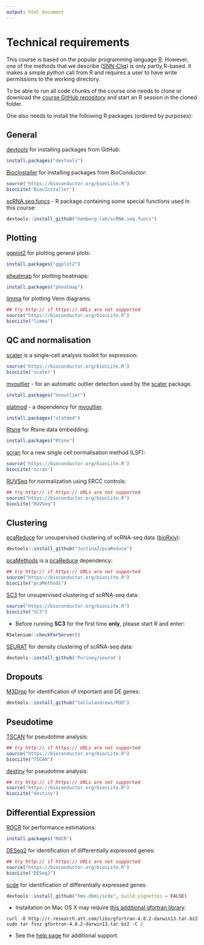 ```yaml
---
output: html_document
---
```


# Technical requirements

This course is based on the popular programming language [R](https://www.r-project.org/). However, one of the methods that we describe ([SNN-Cliq](http://bioinfo.uncc.edu/SNNCliq/)) is only partly R-based. It makes a simple _python_ call from R and requires a user to have write permissions to the working directory.

To be able to run all code chunks of the course one needs to clone or download the [course GitHub repository](https://github.com/hemberg-lab/scRNA.seq.course) and start an R session in the cloned folder. 

One also needs to install the following R packages (ordered by purposes):

## General

[devtools](https://cran.r-project.org/web/packages/devtools/index.html) for installing packages from GitHub:

```r
install.packages("devtools")
```

[BiocInstaller](http://bioconductor.org/packages/release/bioc/html/BiocInstaller.html) for installing packages from BioConductor:

```r
source('https://bioconductor.org/biocLite.R')
biocLite('BiocInstaller')
```

[scRNA.seq.funcs](https://github.com/hemberg-lab/scRNA.seq.funcs) - R package containing some special functions used in this course:

```r
devtools::install_github("hemberg-lab/scRNA.seq.funcs")
```

## Plotting

[ggplot2](https://cran.r-project.org/web/packages/ggplot2/index.html) for plotting general plots:

```r
install.packages("ggplot2")
```

[pheatmap](https://cran.r-project.org/web/packages/pheatmap/index.html) for plotting heatmaps:

```r
install.packages("pheatmap")
```

[limma](https://bioconductor.org/packages/release/bioc/html/limma.html) for plotting Venn diagrams:

```r
## try http:// if https:// URLs are not supported
source("https://bioconductor.org/biocLite.R")
biocLite("limma")
```

## QC and normalisation

[scater](http://bioconductor.org/packages/release/bioc/html/scater.html) is a single-cell analysis toolkit for expression:

```r
source('https://bioconductor.org/biocLite.R')
biocLite('scater')
```

[mvoutlier](https://cran.r-project.org/web/packages/mvoutlier/index.html) - for an automatic outlier detection used by the [scater](https://github.com/davismcc/scater) package.

```r
install.packages("mvoutlier")
```

[statmod](https://cran.r-project.org/web/packages/statmod/index.html) - a dependency for [mvoutlier](https://cran.r-project.org/web/packages/mvoutlier/index.html).

```r
install.packages("statmod")
```

[Rtsne](https://cran.r-project.org/web/packages/pheatmap/index.html) for Rtsne data embedding:

```r
install.packages("Rtsne")
```

[scran](http://bioconductor.org/packages/release/bioc/html/scran.html) for a new single cell normalisation method (LSF):

```r
source('https://bioconductor.org/biocLite.R')
biocLite('scran')
```

[RUVSeq](https://bioconductor.org/packages/release/bioc/html/RUVSeq.html) for normalization using ERCC controls:

```r
## try http:// if https:// URLs are not supported
source("https://bioconductor.org/biocLite.R")
biocLite("RUVSeq")
```

## Clustering

[pcaReduce](https://github.com/JustinaZ/pcaReduce) for unsupervised clustering of scRNA-seq data ([bioRxiv](http://biorxiv.org/content/early/2015/09/08/026385)):

```r
devtools::install_github("JustinaZ/pcaReduce")
```

[pcaMethods](http://bioconductor.org/packages/release/bioc/html/pcaMethods.html) is a [pcaReduce](https://github.com/JustinaZ/pcaReduce) dependency:

```r
## try http:// if https:// URLs are not supported
source("https://bioconductor.org/biocLite.R")
biocLite("pcaMethods")
```

[SC3](http://bioconductor.org/packages/devel/bioc/html/SC3.html) for unsupervised clustering of scRNA-seq data:

```r
source("https://bioconductor.org/biocLite.R")
biocLite("SC3")
```

* Before running __SC3__ for the first time __only__, please start R and enter:

```r
RSelenium::checkForServer()
```

[SEURAT](https://github.com/Puriney/seurat) for density clustering of scRNA-seq data:

```r
devtools::install_github('Puriney/seurat')
```

## Dropouts

[M3Drop](https://github.com/tallulandrews/M3D) for identification of important and DE genes:

```r
devtools::install_github("tallulandrews/M3D")
```

## Pseudotime

[TSCAN](https://bioconductor.org/packages/release/bioc/html/TSCAN.html) for pseudotime analysis:

```r
## try http:// if https:// URLs are not supported
source("https://bioconductor.org/biocLite.R")
biocLite("TSCAN")
```

[destiny](https://bioconductor.org/packages/release/bioc/html/destiny.html) for pseudotime analysis:

```r
## try http:// if https:// URLs are not supported
source("https://bioconductor.org/biocLite.R")
biocLite("destiny")
```


## Differential Expression

[ROCR](https://cran.r-project.org/web/packages/ROCR/index.html) for performance estimations:

```r
install.packages("ROCR")
```

[DESeq2](https://bioconductor.org/packages/release/bioc/html/DESeq2.html) for identification of differentially expressed genes:

```r
## try http:// if https:// URLs are not supported
source("https://bioconductor.org/biocLite.R")
biocLite("DESeq2")
```

[scde](http://hms-dbmi.github.io/scde/) for identification of differentially expressed genes:

```r
devtools::install_github("hms-dbmi/scde", build_vignettes = FALSE)
```

* Installation on Mac OS X may require [this additional gfortran library](http://thecoatlessprofessor.com/programming/rcpp-rcpparmadillo-and-os-x-mavericks-lgfortran-and-lquadmath-error/):
```
curl -O http://r.research.att.com/libs/gfortran-4.8.2-darwin13.tar.bz2
sudo tar fvxz gfortran-4.8.2-darwin13.tar.bz2 -C /
```

* See the [help page](http://hms-dbmi.github.io/scde/help.html) for additional support.



